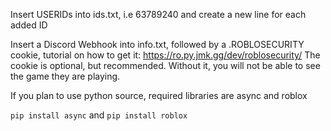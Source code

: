 Insert USERIDs into ids.txt, i.e 63789240 and create a new line for each added ID

Insert a Discord Webhook into info.txt, followed by a .ROBLOSECURITY cookie, tutorial on how to get it: https://ro.py.jmk.gg/dev/roblosecurity/
The cookie is optional, but recommended. Without it, you will not be able to see the game they are playing.

If you plan to use python source, required libraries are async and roblox

``pip install async``
and
``pip install roblox``

